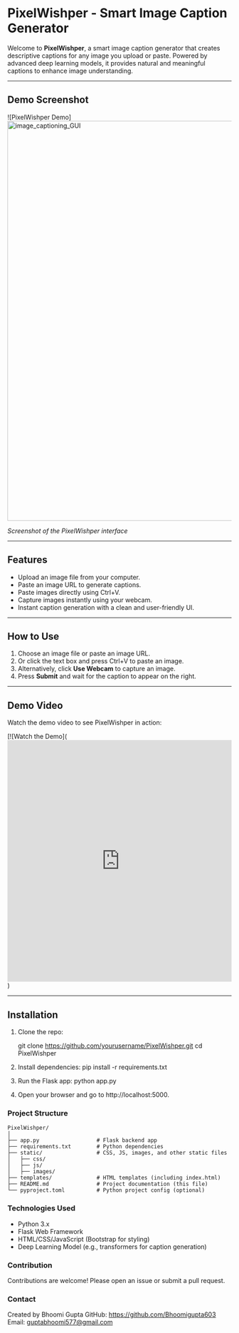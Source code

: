 # PixelWishper - Smart Image Caption Generator

Welcome to **PixelWishper**, a smart image caption generator that creates descriptive captions for any image you upload or paste. Powered by advanced deep learning models, it provides natural and meaningful captions to enhance image understanding.

---

## Demo Screenshot

![PixelWishper Demo]<img width="1916" height="897" alt="image_captioning_GUI" src="https://github.com/user-attachments/assets/2f7ec9b7-259a-4168-b2aa-89afd6e5164a" />

*Screenshot of the PixelWishper interface*

---

## Features

- Upload an image file from your computer.
- Paste an image URL to generate captions.
- Paste images directly using Ctrl+V.
- Capture images instantly using your webcam.
- Instant caption generation with a clean and user-friendly UI.

---

## How to Use

1. Choose an image file or paste an image URL.
2. Or click the text box and press Ctrl+V to paste an image.
3. Alternatively, click **Use Webcam** to capture an image.
4. Press **Submit** and wait for the caption to appear on the right.

---

## Demo Video

Watch the demo video to see PixelWishper in action:  

[![Watch the Demo](<iframe src="https://www.linkedin.com/embed/feed/update/urn:li:ugcPost:7346183875309522946?collapsed=1" height="542" width="504" frameborder="0" allowfullscreen="" title="Embedded post"></iframe>)

---

## Installation

1. Clone the repo:

   git clone https://github.com/yourusername/PixelWishper.git
   cd PixelWishper

2. Install dependencies:
pip install -r requirements.txt

3. Run the Flask app:
python app.py

4. Open your browser and go to http://localhost:5000.

### Project Structure
```
PixelWishper/
│
├── app.py                  # Flask backend app
├── requirements.txt        # Python dependencies
├── static/                 # CSS, JS, images, and other static files
│   ├── css/
│   ├── js/
│   ├── images/
├── templates/              # HTML templates (including index.html)
├── README.md               # Project documentation (this file)
└── pyproject.toml          # Python project config (optional)
```

### Technologies Used
- Python 3.x
- Flask Web Framework
- HTML/CSS/JavaScript (Bootstrap for styling)
- Deep Learning Model (e.g., transformers for caption generation)

### Contribution
Contributions are welcome! Please open an issue or submit a pull request.

### Contact
Created by Bhoomi Gupta
GitHub: https://github.com/Bhoomigupta603
Email: guptabhoomi577@gmail.com

